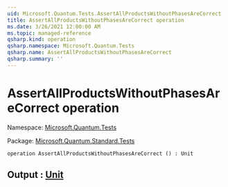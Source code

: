 ```yaml
---
uid: Microsoft.Quantum.Tests.AssertAllProductsWithoutPhasesAreCorrect
title: AssertAllProductsWithoutPhasesAreCorrect operation
ms.date: 3/26/2021 12:00:00 AM
ms.topic: managed-reference
qsharp.kind: operation
qsharp.namespace: Microsoft.Quantum.Tests
qsharp.name: AssertAllProductsWithoutPhasesAreCorrect
qsharp.summary: ''
---
```


# AssertAllProductsWithoutPhasesAreCorrect operation

Namespace: [Microsoft.Quantum.Tests](xref:Microsoft.Quantum.Tests)

Package: [Microsoft.Quantum.Standard.Tests](https://nuget.org/packages/Microsoft.Quantum.Standard.Tests)




```qsharp
operation AssertAllProductsWithoutPhasesAreCorrect () : Unit
```


## Output : [Unit](xref:microsoft.quantum.lang-ref.unit)

